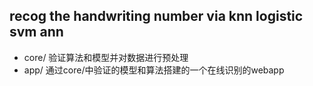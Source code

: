 ## recog the handwriting number via knn logistic svm ann

* core/ 验证算法和模型并对数据进行预处理
* app/ 通过core/中验证的模型和算法搭建的一个在线识别的webapp
